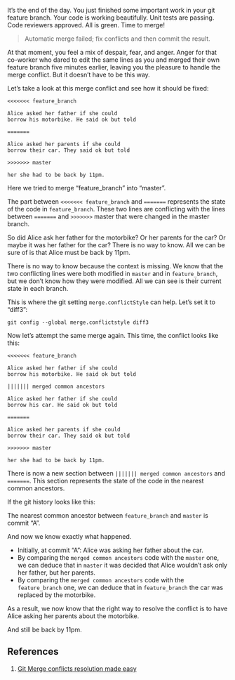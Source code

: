 It’s the end of the day. You just finished some important work in your git feature branch. Your code is working beautifully. Unit tests are passing. Code reviewers approved. All is green. Time to merge!

> Automatic merge failed; fix conflicts and then commit the result.

At that moment, you feel a mix of despair, fear, and anger. Anger for that co-worker who dared to edit the same lines as you and merged their own feature branch five minutes earlier, leaving you the pleasure to handle the merge conflict. But it doesn’t have to be this way.

Let’s take a look at this merge conflict and see how it should be fixed:

```
<<<<<<< feature_branch

Alice asked her father if she could
borrow his motorbike. He said ok but told

=======

Alice asked her parents if she could
borrow their car. They said ok but told

>>>>>>> master

her she had to be back by 11pm.
```

Here we tried to merge “feature_branch” into “master”.

The part between `<<<<<<< feature_branch` and `=======` represents the state of the code in `feature_branch`. These two lines are conflicting with the lines between `=======` and `>>>>>>>` master that were changed in the master branch.

So did Alice ask her father for the motorbike? Or her parents for the car? Or maybe it was her father for the car? There is no way to know. All we can be sure of is that Alice must be back by 11pm.

There is no way to know because the context is missing. We know that the two conflicting lines were both modified in `master` and in `feature_branch`, but we don’t know how they were modified. All we can see is their current state in each branch.

This is where the git setting `merge.conflictStyle` can help. Let’s set it to “diff3”:

```
git config --global merge.conflictstyle diff3
```

Now let’s attempt the same merge again. This time, the conflict looks like this:

```
<<<<<<< feature_branch

Alice asked her father if she could
borrow his motorbike. He said ok but told

||||||| merged common ancestors

Alice asked her father if she could
borrow his car. He said ok but told

=======

Alice asked her parents if she could
borrow their car. They said ok but told

>>>>>>> master

her she had to be back by 11pm.
```

There is now a new section between `||||||| merged common ancestors` and `=======`. This section represents the state of the code in the nearest common ancestors.

If the git history looks like this:

The nearest common ancestor between `feature_branch` and `master` is commit “A”.

And now we know exactly what happened.

- Initially, at commit “A”: Alice was asking her father about the car.
- By comparing the `merged common ancestors` code with the `master` one, we can deduce that in `master` it was decided that Alice wouldn’t ask only her father, but her parents.
- By comparing the `merged common ancestors` code with the `feature_branch` one, we can deduce that in `feature_branch` the car was replaced by the motorbike.

As a result, we now know that the right way to resolve the conflict is to have Alice asking her parents about the motorbike.

And still be back by 11pm.

## References

1. [Git Merge conflicts resolution made easy](https://devblog.classy.org/git-merge-conflicts-resolution-made-easy-f44d9fbd7fec)
